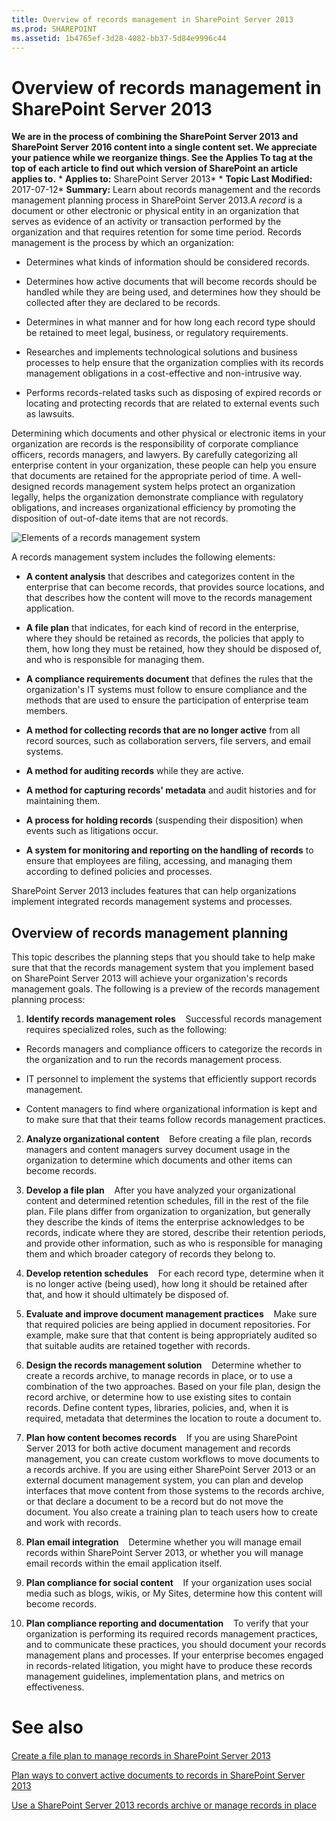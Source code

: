 ```yaml
---
title: Overview of records management in SharePoint Server 2013
ms.prod: SHAREPOINT
ms.assetid: 1b4765ef-3d28-4082-bb37-5d84e9996c44
---
```



# Overview of records management in SharePoint Server 2013
 **We are in the process of combining the SharePoint Server 2013 and SharePoint Server 2016 content into a single content set. We appreciate your patience while we reorganize things. See the Applies To tag at the top of each article to find out which version of SharePoint an article applies to.** * **Applies to:** SharePoint Server 2013*  * **Topic Last Modified:** 2017-07-12* **Summary:** Learn about records management and the records management planning process in SharePoint Server 2013.A  *record*  is a document or other electronic or physical entity in an organization that serves as evidence of an activity or transaction performed by the organization and that requires retention for some time period. Records management is the process by which an organization:
- Determines what kinds of information should be considered records.
    
  
- Determines how active documents that will become records should be handled while they are being used, and determines how they should be collected after they are declared to be records.
    
  
- Determines in what manner and for how long each record type should be retained to meet legal, business, or regulatory requirements.
    
  
- Researches and implements technological solutions and business processes to help ensure that the organization complies with its records management obligations in a cost-effective and non-intrusive way.
    
  
- Performs records-related tasks such as disposing of expired records or locating and protecting records that are related to external events such as lawsuits.
    
  
Determining which documents and other physical or electronic items in your organization are records is the responsibility of corporate compliance officers, records managers, and lawyers. By carefully categorizing all enterprise content in your organization, these people can help you ensure that documents are retained for the appropriate period of time. A well-designed records management system helps protect an organization legally, helps the organization demonstrate compliance with regulatory obligations, and increases organizational efficiency by promoting the disposition of out-of-date items that are not records.
  
    
    
![Elements of a records management system](images/)
  
    
    
A records management system includes the following elements:
- **A content analysis** that describes and categorizes content in the enterprise that can become records, that provides source locations, and that describes how the content will move to the records management application.
    
  
- **A file plan** that indicates, for each kind of record in the enterprise, where they should be retained as records, the policies that apply to them, how long they must be retained, how they should be disposed of, and who is responsible for managing them.
    
  
- **A compliance requirements document** that defines the rules that the organization's IT systems must follow to ensure compliance and the methods that are used to ensure the participation of enterprise team members.
    
  
- **A method for collecting records that are no longer active** from all record sources, such as collaboration servers, file servers, and email systems.
    
  
- **A method for auditing records** while they are active.
    
  
- **A method for capturing records' metadata** and audit histories and for maintaining them.
    
  
- **A process for holding records** (suspending their disposition) when events such as litigations occur.
    
  
- **A system for monitoring and reporting on the handling of records** to ensure that employees are filing, accessing, and managing them according to defined policies and processes.
    
  
SharePoint Server 2013 includes features that can help organizations implement integrated records management systems and processes.
## Overview of records management planning
<a name="section2"> </a>

This topic describes the planning steps that you should take to help make sure that that the records management system that you implement based on SharePoint Server 2013 will achieve your organization's records management goals. The following is a preview of the records management planning process:
1. **Identify records management roles**    Successful records management requires specialized roles, such as the following:
    
  - Records managers and compliance officers to categorize the records in the organization and to run the records management process.
    
  
  - IT personnel to implement the systems that efficiently support records management.
    
  
  - Content managers to find where organizational information is kept and to make sure that that their teams follow records management practices.
    
  
2. **Analyze organizational content**    Before creating a file plan, records managers and content managers survey document usage in the organization to determine which documents and other items can become records.
    
  
3. **Develop a file plan**    After you have analyzed your organizational content and determined retention schedules, fill in the rest of the file plan. File plans differ from organization to organization, but generally they describe the kinds of items the enterprise acknowledges to be records, indicate where they are stored, describe their retention periods, and provide other information, such as who is responsible for managing them and which broader category of records they belong to.
    
  
4. **Develop retention schedules**    For each record type, determine when it is no longer active (being used), how long it should be retained after that, and how it should ultimately be disposed of.
    
  
5. **Evaluate and improve document management practices**    Make sure that required policies are being applied in document repositories. For example, make sure that that content is being appropriately audited so that suitable audits are retained together with records.
    
  
6. **Design the records management solution**    Determine whether to create a records archive, to manage records in place, or to use a combination of the two approaches. Based on your file plan, design the record archive, or determine how to use existing sites to contain records. Define content types, libraries, policies, and, when it is required, metadata that determines the location to route a document to.
    
  
7. **Plan how content becomes records**    If you are using SharePoint Server 2013 for both active document management and records management, you can create custom workflows to move documents to a records archive. If you are using either SharePoint Server 2013 or an external document management system, you can plan and develop interfaces that move content from those systems to the records archive, or that declare a document to be a record but do not move the document. You also create a training plan to teach users how to create and work with records.
    
  
8. **Plan email integration**    Determine whether you will manage email records within SharePoint Server 2013, or whether you will manage email records within the email application itself.
    
  
9. **Plan compliance for social content**    If your organization uses social media such as blogs, wikis, or My Sites, determine how this content will become records.
    
  
10. **Plan compliance reporting and documentation**    To verify that your organization is performing its required records management practices, and to communicate these practices, you should document your records management plans and processes. If your enterprise becomes engaged in records-related litigation, you might have to produce these records management guidelines, implementation plans, and metrics on effectiveness.
    
  

# See also

#### 

 [Create a file plan to manage records in SharePoint Server 2013](html/create-a-file-plan-to-manage-records-in-sharepoint-server-2013.md)
  
    
    
 [Plan ways to convert active documents to records in SharePoint Server 2013](html/plan-ways-to-convert-active-documents-to-records-in-sharepoint-server-2013.md)
  
    
    
 [Use a SharePoint Server 2013 records archive or manage records in place](html/use-a-sharepoint-server-2013-records-archive-or-manage-records-in-place.md)
  
    
    

  
    
    

